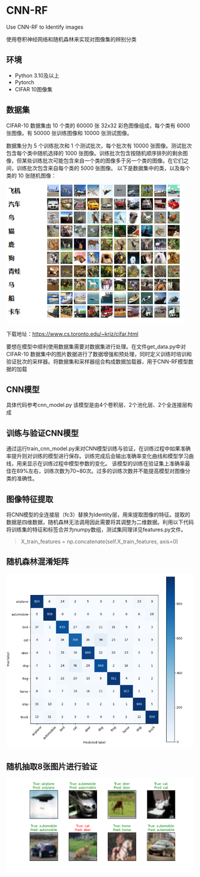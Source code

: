 # CNN-RF
Use CNN-RF to  Identify images

使用卷积神经网络和随机森林来实现对图像集的辨别分类
## 环境
* Python 3.10及以上
* Pytorch
* CIFAR 10图像集
## 数据集

CIFAR-10 数据集由 10 个类的 60000 张 32x32 彩色图像组成，每个类有 6000 张图像。有 50000 张训练图像和 10000 张测试图像。

数据集分为 5 个训练批次和 1 个测试批次，每个批次有 10000 张图像。测试批次包含每个类中随机选择的 1000 张图像。训练批次包含按随机顺序排列的剩余图像，但某些训练批次可能包含来自一个类的图像多于另一个类的图像。在它们之间，训练批次包含来自每个类的 5000 张图像。
以下是数据集中的类，以及每个类的 10 张随机图像：

![image](https://github.com/JOCKROM89/CNN-RF/blob/master/data/Snipaste_2024-11-18_09-18-54.png)

下载地址：https://www.cs.toronto.edu/~kriz/cifar.html

要想在模型中顺利使用数据集需要对数据集进行处理。在文件get_data.py中对CIFAR-10 数据集中的图片数据进行了数据增强和预处理，同时定义训练时培训和验证批次的采样器。将数据集和采样器组合构成数据加载器，用于CNN-RF模型数据的加载

## CNN模型
具体代码参考cnn_model.py
该模型是由4个卷积层、2个池化层、2个全连接层构成

## 训练与验证CNN模型
通过运行train_cnn_model.py来对CNN模型训练与验证，在训练过程中如果准确率提升则对训练的模型进行保存。训练完成后会输出准确率变化曲线和模型学习曲线，用来显示在训练过程中模型参数的变化。
该模型的训练在验证集上准确率最佳在89%左右，训练次数为70~80次。过多的训练次数并不能提高模型对图像分类的准确性。

## 图像特征提取
将CNN模型的全连接层（fc3）替换为Identity层，用来提取图像的特征。提取的数据是四维数据，随机森林无法调用因此需要将其调整为二维数据。利用以下代码将训练集的特征和标签合并为numpy数组，测试集同理详见features.py文件。

 > X_train_features = np.concatenate(self.X_train_features, axis=0)
 




## 随机森林混淆矩阵

![image](https://github.com/JOCKROM89/CNN-RF/blob/master/data/Snipaste_2024-11-24_20-39-32.png)

## 随机抽取8张图片进行验证

![image](https://github.com/JOCKROM89/CNN-RF/blob/master/data/Snipaste_2024-11-24_20-39-13.png)
